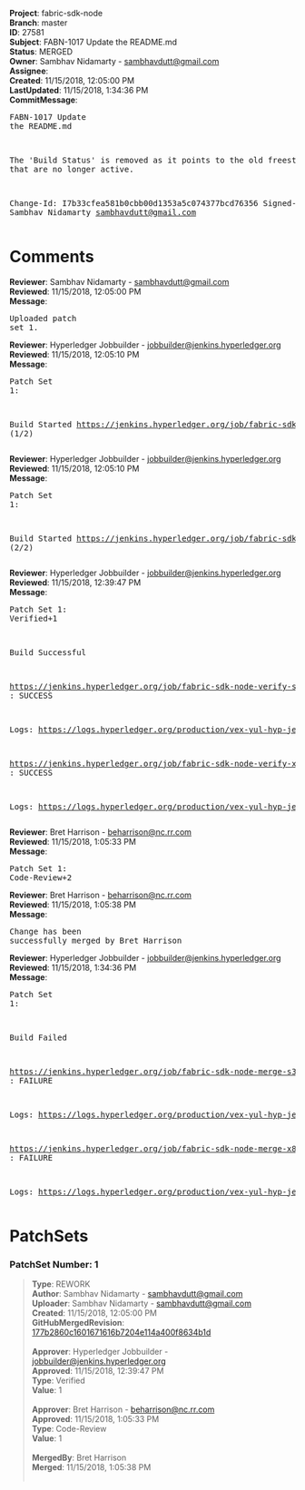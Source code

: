 <strong>Project</strong>: fabric-sdk-node<br><strong>Branch</strong>: master<br><strong>ID</strong>: 27581<br><strong>Subject</strong>: FABN-1017 Update the README.md<br><strong>Status</strong>: MERGED<br><strong>Owner</strong>: Sambhav Nidamarty - sambhavdutt@gmail.com<br><strong>Assignee</strong>:<br><strong>Created</strong>: 11/15/2018, 12:05:00 PM<br><strong>LastUpdated</strong>: 11/15/2018, 1:34:36 PM<br><strong>CommitMessage</strong>:<br><pre>FABN-1017 Update the README.md

The 'Build Status' is removed as it points to the old
freestyle jobs that are no longer active.

Change-Id: I7b33cfea581b0cbb00d1353a5c074377bcd76356
Signed-off-by: Sambhav Nidamarty <sambhavdutt@gmail.com>
</pre><h1>Comments</h1><strong>Reviewer</strong>: Sambhav Nidamarty - sambhavdutt@gmail.com<br><strong>Reviewed</strong>: 11/15/2018, 12:05:00 PM<br><strong>Message</strong>: <pre>Uploaded patch set 1.</pre><strong>Reviewer</strong>: Hyperledger Jobbuilder - jobbuilder@jenkins.hyperledger.org<br><strong>Reviewed</strong>: 11/15/2018, 12:05:10 PM<br><strong>Message</strong>: <pre>Patch Set 1:

Build Started https://jenkins.hyperledger.org/job/fabric-sdk-node-verify-s390x/171/ (1/2)</pre><strong>Reviewer</strong>: Hyperledger Jobbuilder - jobbuilder@jenkins.hyperledger.org<br><strong>Reviewed</strong>: 11/15/2018, 12:05:10 PM<br><strong>Message</strong>: <pre>Patch Set 1:

Build Started https://jenkins.hyperledger.org/job/fabric-sdk-node-verify-x86_64/1539/ (2/2)</pre><strong>Reviewer</strong>: Hyperledger Jobbuilder - jobbuilder@jenkins.hyperledger.org<br><strong>Reviewed</strong>: 11/15/2018, 12:39:47 PM<br><strong>Message</strong>: <pre>Patch Set 1: Verified+1

Build Successful 

https://jenkins.hyperledger.org/job/fabric-sdk-node-verify-s390x/171/ : SUCCESS

Logs: https://logs.hyperledger.org/production/vex-yul-hyp-jenkins-3/fabric-sdk-node-verify-s390x/171

https://jenkins.hyperledger.org/job/fabric-sdk-node-verify-x86_64/1539/ : SUCCESS

Logs: https://logs.hyperledger.org/production/vex-yul-hyp-jenkins-3/fabric-sdk-node-verify-x86_64/1539</pre><strong>Reviewer</strong>: Bret Harrison - beharrison@nc.rr.com<br><strong>Reviewed</strong>: 11/15/2018, 1:05:33 PM<br><strong>Message</strong>: <pre>Patch Set 1: Code-Review+2</pre><strong>Reviewer</strong>: Bret Harrison - beharrison@nc.rr.com<br><strong>Reviewed</strong>: 11/15/2018, 1:05:38 PM<br><strong>Message</strong>: <pre>Change has been successfully merged by Bret Harrison</pre><strong>Reviewer</strong>: Hyperledger Jobbuilder - jobbuilder@jenkins.hyperledger.org<br><strong>Reviewed</strong>: 11/15/2018, 1:34:36 PM<br><strong>Message</strong>: <pre>Patch Set 1:

Build Failed 

https://jenkins.hyperledger.org/job/fabric-sdk-node-merge-s390x/44/ : FAILURE

Logs: https://logs.hyperledger.org/production/vex-yul-hyp-jenkins-3/fabric-sdk-node-merge-s390x/44

https://jenkins.hyperledger.org/job/fabric-sdk-node-merge-x86_64/46/ : FAILURE

Logs: https://logs.hyperledger.org/production/vex-yul-hyp-jenkins-3/fabric-sdk-node-merge-x86_64/46</pre><h1>PatchSets</h1><h3>PatchSet Number: 1</h3><blockquote><strong>Type</strong>: REWORK<br><strong>Author</strong>: Sambhav Nidamarty - sambhavdutt@gmail.com<br><strong>Uploader</strong>: Sambhav Nidamarty - sambhavdutt@gmail.com<br><strong>Created</strong>: 11/15/2018, 12:05:00 PM<br><strong>GitHubMergedRevision</strong>: [177b2860c1601671616b7204e114a400f8634b1d](https://github.com/hyperledger-gerrit-archive/fabric-sdk-node/commit/177b2860c1601671616b7204e114a400f8634b1d)<br><br><strong>Approver</strong>: Hyperledger Jobbuilder - jobbuilder@jenkins.hyperledger.org<br><strong>Approved</strong>: 11/15/2018, 12:39:47 PM<br><strong>Type</strong>: Verified<br><strong>Value</strong>: 1<br><br><strong>Approver</strong>: Bret Harrison - beharrison@nc.rr.com<br><strong>Approved</strong>: 11/15/2018, 1:05:33 PM<br><strong>Type</strong>: Code-Review<br><strong>Value</strong>: 1<br><br><strong>MergedBy</strong>: Bret Harrison<br><strong>Merged</strong>: 11/15/2018, 1:05:38 PM<br><br></blockquote>